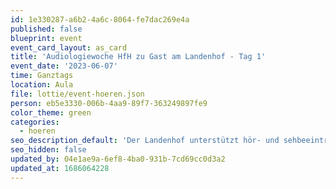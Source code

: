 ```yaml
---
id: 1e330287-a6b2-4a6c-8064-fe7dac269e4a
published: false
blueprint: event
event_card_layout: as_card
title: 'Audiologiewoche HfH zu Gast am Landenhof - Tag 1'
event_date: '2023-06-07'
time: Ganztags
location: Aula
file: lottie/event-hoeren.json
person: eb5e3330-006b-4aa9-89f7-363249897fe9
color_theme: green
categories:
  - hoeren
seo_description_default: 'Der Landenhof unterstützt hör- und sehbeeinträchtigte Kinder & Jugendliche in ihrem selbstbestimmten Leben durch Förderung ihrer Fähigkeiten & Entwicklung'
seo_hidden: false
updated_by: 04e1ae9a-6ef8-4ba0-931b-7cd69cc0d3a2
updated_at: 1686064228
---
```

